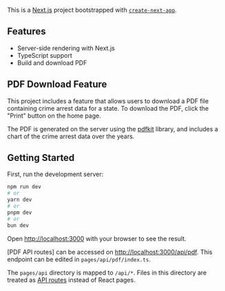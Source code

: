 This is a [Next.js](https://nextjs.org/) project bootstrapped with [`create-next-app`](https://github.com/vercel/next.js/tree/canary/packages/create-next-app).

## Features

- Server-side rendering with Next.js
- TypeScript support
- Build and download PDF

## PDF Download Feature

This project includes a feature that allows users to download a PDF file containing crime arrest data for a state. To download the PDF, click the "Print" button on the home page.

The PDF is generated on the server using the [pdfkit](https://github.com/foliojs/pdfkit) library, and includes a chart of the crime arrest data over the years.

## Getting Started

First, run the development server:

```bash
npm run dev
# or
yarn dev
# or
pnpm dev
# or
bun dev
```

Open [http://localhost:3000](http://localhost:3000) with your browser to see the result.

[PDF API routes] can be accessed on [http://localhost:3000/api/pdf](http://localhost:3000/api/pdf). This endpoint can be edited in `pages/api/pdf/index.ts`.

The `pages/api` directory is mapped to `/api/*`. Files in this directory are treated as [API routes](https://nextjs.org/docs/api-routes/introduction) instead of React pages.
